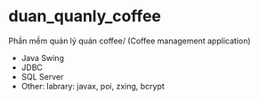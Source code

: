 # duan_quanly_coffee
Phần mềm quản lý quán coffee/ (Coffee management application)
- Java Swing
- JDBC
- SQL Server
- Other: labrary: javax, poi, zxing, bcrypt
